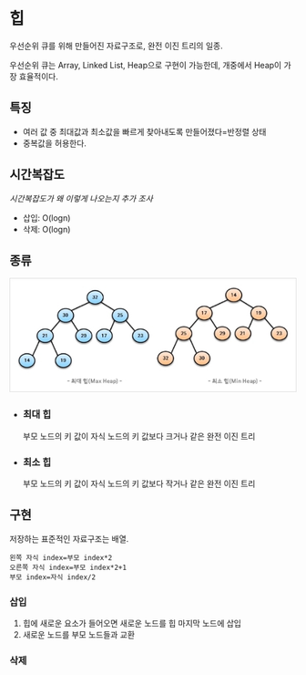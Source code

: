 # 힙

우선순위 큐를 위해 만들어진 자료구조로, 완전 이진 트리의 일종.

우선순위 큐는 Array, Linked List, Heap으로 구현이 가능한데, 개중에서 Heap이 가장 효율적이다.

## 특징

- 여러 값 중 최대값과 최소값을 빠르게 찾아내도록 만들어졌다=반정렬 상태
- 중복값을 허용한다.

## 시간복잡도

_시간복잡도가 왜 이렇게 나오는지 추가 조사_

- 삽입: O(logn)
- 삭제: O(logn)

## 종류

![alt text](image.png)

- ### 최대 힙
  부모 노드의 키 값이 자식 노드의 키 값보다 크거나 같은 완전 이진 트리
- ### 최소 힙
  부모 노드의 키 값이 자식 노드의 키 값보다 작거나 같은 완전 이진 트리

## 구현

저장하는 표준적인 자료구조는 배열.

```
왼쪽 자식 index=부모 index*2
오른쪽 자식 index=부모 index*2+1
부모 index=자식 index/2
```

### 삽입

1. 힙에 새로운 요소가 들어오면 새로운 노드를 힙 마지막 노드에 삽입
2. 새로운 노드를 부모 노드들과 교환

### 삭제
